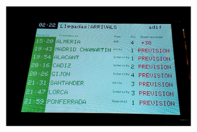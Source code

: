 ![alt Timetable Arduinoo UNO TFT3.5" ILI9486](https://github.com/Peyutron/arduino-modeltrain-timetable-display/blob/main/Pantalla_info_trenes_Arduino.jpg)
